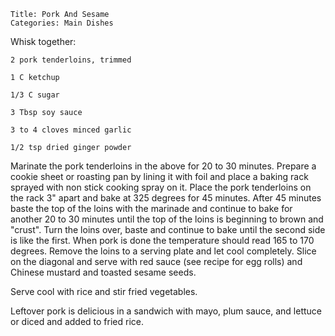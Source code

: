 ~~~ recipe-info
Title: Pork And Sesame
Categories: Main Dishes
~~~

Whisk together:

~~~ recipe-ingredients
2 pork tenderloins, trimmed

1 C ketchup

1/3 C sugar

3 Tbsp soy sauce

3 to 4 cloves minced garlic

1/2 tsp dried ginger powder
~~~

Marinate the pork tenderloins in the above for 20 to 30 minutes.  Prepare a cookie sheet or
roasting pan by lining it with foil and place a baking rack sprayed with non stick cooking spray on
it.  Place the pork tenderloins on the rack 3" apart and bake at 325 degrees for 45 minutes.
After 45 minutes baste the top of the loins with the marinade and continue to bake for another 20 to
30 minutes until the top of the loins is beginning to brown and "crust".  Turn the loins over,
baste and continue to bake until the second side is like the first.  When pork is done the
temperature should read 165 to 170 degrees.  Remove the loins to a serving plate and let cool
completely.  Slice on the diagonal and serve with red sauce (see recipe for egg rolls) and Chinese
mustard and toasted sesame seeds.

Serve cool with rice and stir fried vegetables.

Leftover pork is delicious in a sandwich with mayo, plum sauce, and lettuce or diced and added to
fried rice.
